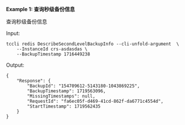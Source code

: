 **Example 1: 查询秒级备份信息**

查询秒级备份信息

Input: 

```
tccli redis DescribeSecondLevelBackupInfo --cli-unfold-argument  \
    --InstanceId crs-asdasdas \
    --BackupTimestamp 1716449238
```

Output: 
```
{
    "Response": {
        "BackupId": "154709612-5143180-1043869225",
        "BackupTimestamp": 1719563096,
        "MissingTimestamps": null,
        "RequestId": "fa6ec05f-d469-41cd-862f-da6771c4554d",
        "StartTimestamp": 1719562435
    }
}
```

